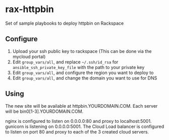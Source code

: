 # rax-httpbin

Set of sample playbooks to deploy httpbin on Rackspace

## Configure

1. Upload your ssh public key to rackspace (This can be done via the mycloud portal)
1. Edit `group_vars/all`, and replace `~/.ssh/id_rsa` for `ansible_ssh_private_key_file` with the path to your private key
1. Edit `group_vars/all`, and configure the region you want to deploy to
1. Edit `group_vars/all`, and change the domain you want to use for DNS

## Using

The new site will be available at httpbin.YOURDOMAIN.COM.  Each server will be bin0[1-3].YOURDOMAIN.COM.

nginx is configured to listen on 0.0.0.0:80 and proxy to localhost:5001.  gunicorn is listening on 0.0.0.0:5001.  The Cloud Load balancer is configured to listen on port 80 and proxy to each of the 3 created cloud servers.
